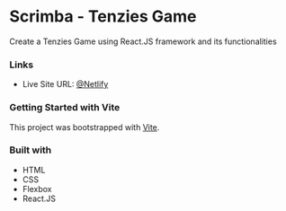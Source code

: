 # Scrimba - Tenzies Game

Create a Tenzies Game using React.JS framework and its functionalities
### Links

- Live Site URL: [@Netlify](https://majestic-starship-884e43.netlify.app/)

### Getting Started with Vite

This project was bootstrapped with [Vite](https://github.com/vitejs/vite).

### Built with

- HTML 
- CSS
- Flexbox
- React.JS
